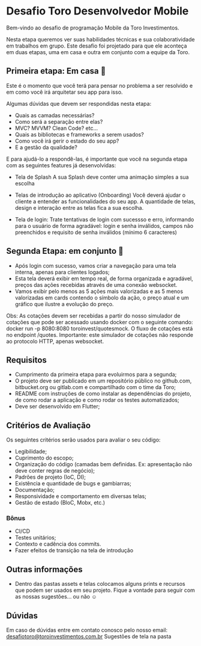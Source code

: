 # Desafio Toro Desenvolvedor Mobile

Bem-vindo ao desafio de programação Mobile da Toro Investimentos.

Nesta etapa queremos ver suas habilidades técnicas e sua colaboratividade em trabalhos em grupo.
Este desafio foi projetado para que ele aconteça em duas etapas, uma em casa e outra em conjunto com a equipe da Toro.

## Primeira etapa: Em casa :house_with_garden:

Este é o momento que você terá para pensar no problema a ser resolvido e em como você irá arquitetar seu app para isso. 

Algumas dúvidas que devem ser respondidas nesta etapa:
- Quais as camadas necessárias? 
- Como será a separação entre elas? 
- MVC? MVVM? Clean Code? etc...
- Quais as bibliotecas e frameworks a serem usados?
- Como você irá gerir o estado do seu app?
- E a gestão da qualidade?

E para ajudá-lo a respondê-las, é importante que você na segunda etapa com as seguintes features já desenvolvidas: 

- Tela de Splash
A sua Splash deve conter uma animação simples a sua escolha

- Telas de introdução ao aplicativo (Onboarding)
Você deverá ajudar o cliente a entender as funcionalidades do seu app. A quantidade de telas, design e interação entre as telas fica a sua escolha.

- Tela de login:
Trate tentativas de login com sucessso e erro, informando para o usuário de forma agradável: login e senha inválidos, campos não preenchidos e requisito de senha inválidos (mínimo 6 caracteres)

## Segunda Etapa: em conjunto :floppy_disk:

- Após login com sucesso, vamos criar a navegação para uma tela interna, apenas para clientes logados;
- Esta tela deverá exibir em tempo real, de forma organizada e agradável, preços das ações recebidas através de uma conexão websocket. 
- Vamos exibir pelo menos as 5 ações mais valorizadas e as 5 menos valorizadas em cards contendo o símbolo da ação, o preço atual e um gráfico que ilustre a evolução do preço.

Obs: As cotações devem ser recebidas a partir do nosso simulador de cotações que pode ser acessado usando docker com o seguinte comando: docker run -p 8080:8080 toroinvest/quotesmock. O fluxo de cotações está no endpoint /quotes.  Importante: este simulador de cotações não responde ao protocolo HTTP, apenas websocket.

## Requisitos

- Cumprimento da primeira etapa para evoluirmos para a segunda;
- O projeto deve ser publicado em um repositório público no github.com, bitbucket.org ou gitlab.com e compartilhado com o time da Toro;
- README com instruções de como instalar as dependências do projeto, de como rodar a aplicação e como rodar os testes automatizados;
- Deve ser desenvolvido em Flutter;


## Critérios de Avaliação

Os seguintes critérios serão usados para avaliar o seu código:
- Legibilidade;
- Cuprimento do escopo;
- Organização do código (camadas bem definidas. Ex: apresentação não deve conter regras de negócio);
- Padrões de projeto (IoC, DI);
- Existência e quantidade de bugs e gambiarras;
- Documentação;
- Responsividade e comportamento em diversas telas;
- Gestão de estado (BloC, Mobx, etc.)

### Bônus

- CI/CD
- Testes unitários;
- Contexto e cadência dos commits.
- Fazer efeitos de transição na tela de introdução

## Outras informações
- Dentro das pastas assets e telas colocamos alguns prints e recursos que podem ser usados em seu projeto. Fique a vontade para seguir com as nossas sugestões... ou não :relaxed:

## Dúvidas

Em caso de dúvidas entre em contato conosco pelo nosso email: desafiotoro@toroinvestimentos.com.br
Sugestões de tela na pasta

